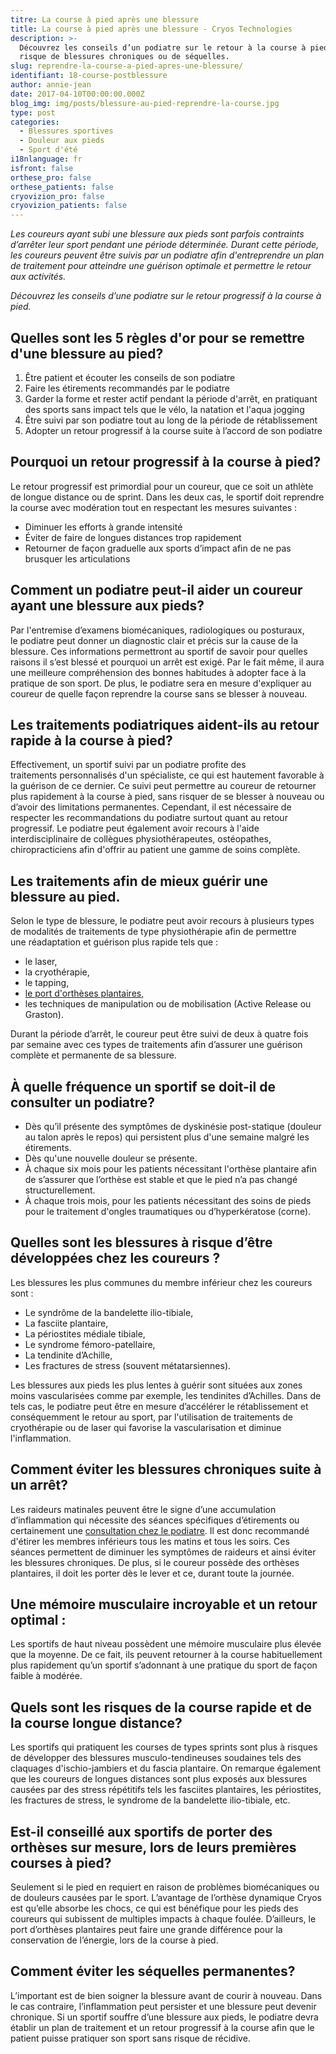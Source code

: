 ```yaml
---
titre: La course à pied après une blessure
title: La course à pied après une blessure - Cryos Technologies
description: >-
  Découvrez les conseils d’un podiatre sur le retour à la course à pied sans
  risque de blessures chroniques ou de séquelles.
slug: reprendre-la-course-a-pied-apres-une-blessure/
identifiant: 18-course-postblessure
author: annie-jean
date: 2017-04-10T00:00:00.000Z
blog_img: img/posts/blessure-au-pied-reprendre-la-course.jpg
type: post
categories:
  - Blessures sportives
  - Douleur aux pieds
  - Sport d'été
i18nlanguage: fr
isfront: false
orthese_pro: false
orthese_patients: false
cryovizion_pro: false
cryovizion_patients: false
---
```


*Les coureurs ayant subi une blessure aux pieds sont parfois contraints d’arrêter leur sport pendant une période déterminée. Durant cette période, les coureurs peuvent être suivis par un podiatre afin d'entreprendre un plan de traitement pour atteindre une guérison optimale et permettre le retour aux activités.*

*Découvrez les conseils d’une podiatre sur le retour progressif à la course à pied.*

## Quelles sont les 5 règles d'or pour se remettre d'une blessure au pied?

1. Être patient et écouter les conseils de son podiatre
2. Faire les étirements recommandés par le podiatre
3. Garder la forme et rester actif pendant la période d'arrêt, en pratiquant des sports sans impact tels que le vélo, la natation et l'aqua jogging
4. Être suivi par son podiatre tout au long de la période de rétablissement
5. Adopter un retour progressif à la course suite à l’accord de son podiatre

## Pourquoi un retour progressif à la course à pied?

Le retour progressif est primordial pour un coureur, que ce soit un athlète de longue distance ou de sprint. Dans les deux cas, le sportif doit reprendre la course avec modération tout en respectant les mesures suivantes :

- Diminuer les efforts à grande intensité
- Éviter de faire de longues distances trop rapidement
- Retourner de façon graduelle aux sports d’impact afin de ne pas brusquer les articulations

## Comment un podiatre peut-il aider un coureur ayant une blessure aux pieds?

Par l'entremise d’examens biomécaniques, radiologiques ou posturaux, le podiatre peut donner un diagnostic clair et précis sur la cause de la blessure. Ces informations permettront au sportif de savoir pour quelles raisons il s’est blessé et pourquoi un arrêt est exigé. Par le fait même, il aura une meilleure compréhension des bonnes habitudes à adopter face à la pratique de son sport. De plus, le podiatre sera en mesure d'expliquer au coureur de quelle façon reprendre la course sans se blesser à nouveau.

## Les traitements podiatriques aident-ils au retour rapide à la course à pied?

Effectivement, un sportif suivi par un podiatre profite des traitements personnalisés d'un spécialiste, ce qui est hautement favorable à la guérison de ce dernier. Ce suivi peut permettre au coureur de retourner plus rapidement à la course à pied, sans risquer de se blesser à nouveau ou d’avoir des limitations permanentes. Cependant, il est nécessaire de respecter les recommandations du podiatre surtout quant au retour progressif. Le podiatre peut également avoir recours à l'aide interdisciplinaire de collègues physiothérapeutes, ostéopathes, chiropracticiens afin d'offrir au patient une gamme de soins complète.

## Les traitements afin de mieux guérir une blessure au pied.

Selon le type de blessure, le podiatre peut avoir recours à plusieurs types de modalités de traitements de type physiothérapie afin de permettre une réadaptation et guérison plus rapide tels que :

- le laser,
- la cryothérapie,
- le tapping,
- [le port d'orthèses plantaires](http://www.cryos.com/patients/ortheses/),
- les techniques de manipulation ou de mobilisation (Active Release ou Graston).

Durant la période d’arrêt, le coureur peut être suivi de deux à quatre fois par semaine avec ces types de traitements afin d’assurer une guérison complète et permanente de sa blessure.

## À quelle fréquence un sportif se doit-il de consulter un podiatre?


- Dès qu’il présente des symptômes de dyskinésie post-statique (douleur au talon après le repos) qui persistent plus d'une semaine malgré les étirements.
- Dès qu'une nouvelle douleur se présente.
- À chaque six mois pour les patients nécessitant l'orthèse plantaire afin de s’assurer que l’orthèse est stable et que le pied n’a pas changé structurellement.
- <strong><span style="font-weight: 400;">À chaque trois mois, pour les patients nécessitant des soins de pieds pour le traitement d'ongles traumatiques ou d’hyperkératose (corne).</span></strong>

## Quelles sont les blessures à risque d’être développées chez les coureurs ?

Les blessures les plus communes du membre inférieur chez les coureurs sont :

- Le syndrôme de la bandelette ilio-tibiale,
- La fasciite plantaire,
- La périostites médiale tibiale,
- Le syndrome fémoro-patellaire,
- La tendinite d’Achille,
- Les fractures de stress (souvent métatarsiennes).

Les blessures aux pieds les plus lentes à guérir sont situées aux zones moins vascularisées comme par exemple, les tendinites d’Achilles. Dans de tels cas, le podiatre peut être en mesure d’accélérer le rétablissement et conséquemment le retour au sport, par l'utilisation de traitements de cryothérapie ou de laser qui favorise la vascularisation et diminue l'inflammation.

## Comment éviter les blessures chroniques suite à un arrêt?

Les raideurs matinales peuvent être le signe d’une accumulation d’inflammation qui nécessite des séances spécifiques d’étirements ou certainement une [consultation chez le podiatre](http://www.cryos.com/trouver-une-clinique/). Il est donc recommandé d'étirer les membres inférieurs tous les matins et tous les soirs. Ces séances permettent de diminuer les symptômes de raideurs et ainsi éviter les blessures chroniques. De plus, si le coureur possède des orthèses plantaires, il doit les porter dès le lever et ce, durant toute la journée.

## Une mémoire musculaire incroyable et un retour optimal :

Les sportifs de haut niveau possèdent une mémoire musculaire plus élevée que la moyenne. De ce fait, ils peuvent retourner à la course habituellement plus rapidement qu’un sportif s’adonnant à une pratique du sport de façon faible à modérée.

## Quels sont les risques de la course rapide et de la course longue distance?

Les sportifs qui pratiquent les courses de types sprints sont plus à risques de développer des blessures musculo-tendineuses soudaines tels des claquages d'ischio-jambiers et du fascia plantaire. On remarque également que les coureurs de longues distances sont plus exposés aux blessures causées par des stress répétitifs tels les fasciites plantaires, les périostites, les fractures de stress, le syndrome de la bandelette ilio-tibiale, etc.

## Est-il conseillé aux sportifs de porter des orthèses sur mesure, lors de leurs premières courses à pied?

Seulement si le pied en requiert en raison de problèmes biomécaniques ou de douleurs causées par le sport. L’avantage de l’orthèse dynamique Cryos est qu’elle absorbe les chocs, ce qui est bénéfique pour les pieds des coureurs qui subissent de multiples impacts à chaque foulée. D’ailleurs, le port d’orthèses plantaires peut faire une grande différence pour la conservation de l’énergie, lors de la course à pied.

## Comment éviter les séquelles permanentes?

L’important est de bien soigner la blessure avant de courir à nouveau. Dans le cas contraire, l’inflammation peut persister et une blessure peut devenir chronique. Si un sportif souffre d’une blessure aux pieds, le podiatre devra établir un plan de traitement et un retour progressif à la course afin que le patient puisse pratiquer son sport sans risque de récidive.
